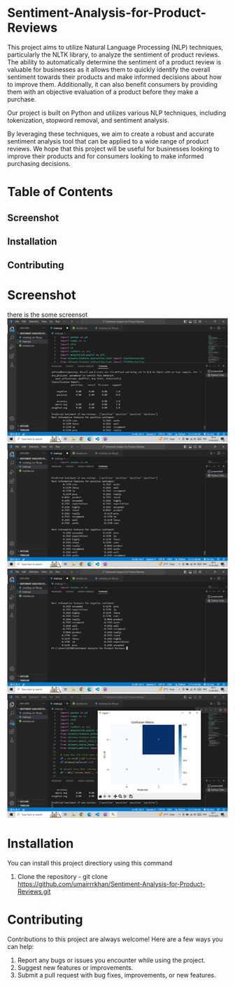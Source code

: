 # Sentiment-Analysis-for-Product-Reviews
This project aims to utilize Natural Language Processing (NLP) techniques, particularly the NLTK library, to analyze the sentiment of product reviews.
The ability to automatically determine the sentiment of a product review is valuable for businesses as it allows them to quickly identify the overall sentiment towards their products and make informed decisions about how to improve them. Additionally, it can also benefit consumers by providing them with an objective evaluation of a product before they make a purchase.

Our project is built on Python and utilizes various NLP techniques, including tokenization, stopword removal, and sentiment analysis.

By leveraging these techniques, we aim to create a robust and accurate sentiment analysis tool that can be applied to a wide range of product reviews. We hope that this project will be useful for businesses looking to improve their products and for consumers looking to make informed purchasing decisions.

# Table of Contents
## Screenshot
## Installation
## Contributing

# Screenshot
there is the some screensot 
![first](k1.png)
![second](k2.png)
![third](k3.png)
![fourth](k4.png)
# Installation 
You can install this project directiory using this command
1. Clone the repository - git clone https://github.com/umairrrkhan/Sentiment-Analysis-for-Product-Reviews.git

# Contributing
Contributions to this project are always welcome! Here are a few ways you can help:
1. Report any bugs or issues you encounter while using the project.
2. Suggest new features or improvements.
3. Submit a pull request with bug fixes, improvements, or new features.

